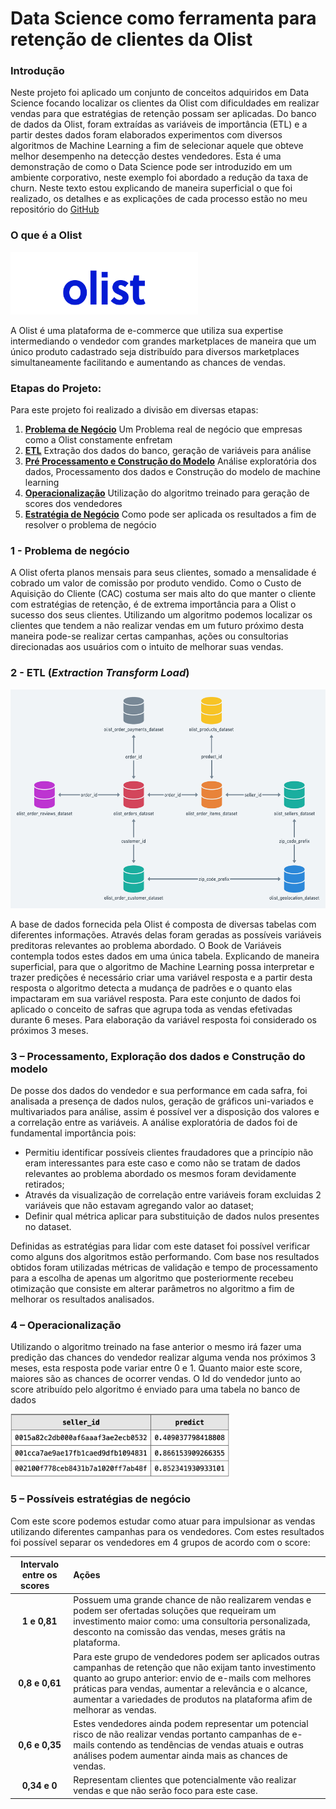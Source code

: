 # Data Science como ferramenta para retenção de clientes da Olist

### **Introdução**

Neste projeto foi aplicado um conjunto de conceitos adquiridos em Data Science focando localizar os clientes da Olist com dificuldades em realizar vendas para que estratégias de retenção possam ser aplicadas. Do banco de dados da Olist, foram extraídas as variáveis de importância (ETL) e a partir destes dados foram elaborados experimentos com diversos algoritmos de Machine Learning a fim de selecionar aquele que obteve melhor desempenho na detecção destes vendedores. 
Esta é uma demonstração de como o Data Science pode ser introduzido em um ambiente corporativo, neste exemplo foi abordado a redução da taxa de churn.
Neste texto estou explicando de maneira superficial o que foi realizado, os detalhes e as explicações de cada processo estão no meu repositório do [GitHub](https://github.com/thifujikawa/clientes_olist)

### **O que é a Olist**
<img src="img/logo_olist.png" width="300" height="100">

A Olist é uma plataforma de e-commerce que utiliza sua expertise intermediando o vendedor com grandes marketplaces de maneira que um único produto cadastrado seja distribuído para diversos marketplaces simultaneamente facilitando e aumentando as chances de vendas.

### **Etapas do Projeto:**
Para este projeto foi realizado a divisão em diversas etapas:

1. [**Problema de Negócio**](#problema_negocio) Um Problema real de negócio que empresas como a Olist constamente enfretam 
2. [**ETL**](#etl) Extração dos dados do banco, geração de variáveis para análise
3. [**Pré Processamento e Construção do Modelo**](#preproc) Análise exploratória dos dados, Processamento dos dados e Construção do modelo de machine learning
4. [**Operacionalização**](#operacional) Utilização do algoritmo treinado para geração de scores dos vendedores
5. [**Estratégia de Negócio**](#negocio) Como pode ser aplicada os resultados a fim de resolver o problema de negócio

<a name="problema_negocio"></a>

### **1 - Problema de negócio** 

A Olist oferta planos mensais para seus clientes, somado a mensalidade é cobrado um valor de comissão por produto vendido.
Como o Custo de Aquisição do Cliente (CAC) costuma ser mais alto do que manter o cliente com estratégias de retenção, é de extrema importância para a Olist o sucesso dos seus clientes. 
Utilizando um algoritmo podemos localizar os clientes que tendem a não realizar vendas em um futuro próximo desta maneira pode-se realizar certas campanhas, ações ou consultorias direcionadas aos usuários com o intuito de melhorar suas vendas.

<a name="etl"></a>

### **2 - ETL (*Extraction Transform Load*)** 
<center><img src="img/dbmap.png" width="600" height="350"> </center>

A base de dados fornecida pela Olist é composta de diversas tabelas com diferentes informações. Através delas foram geradas as possíveis variáveis preditoras relevantes ao problema abordado. O Book de Variáveis contempla todos estes dados em uma única tabela.
Explicando de maneira superficial, para que o algoritmo de Machine Learning possa interpretar e trazer predições é necessário criar uma variável resposta e a partir desta resposta o algoritmo detecta a mudança de padrões e o quanto elas impactaram em sua variável resposta.
Para este conjunto de dados foi aplicado o conceito de safras que agrupa toda as vendas efetivadas durante 6 meses. Para elaboração da variável resposta foi considerado os próximos 3 meses.

<a name="preproc"></a>

### **3 – Processamento, Exploração dos dados e Construção do modelo** 

De posse dos dados do vendedor e sua performance em cada safra, foi analisada a presença de dados nulos, geração de gráficos uni-variados e multivariados para análise, assim é possível ver a disposição dos valores e a correlação entre as variáveis.
A análise exploratória de dados foi de fundamental importância pois:  
* Permitiu identificar possíveis clientes fraudadores que a princípio não eram interessantes para este caso e como não se tratam de dados relevantes ao problema abordado os mesmos foram devidamente retirados;
* Através da visualização de correlação entre variáveis foram excluidas 2 variáveis que não estavam agregando valor ao dataset;
* Definir qual métrica aplicar para substituição de dados nulos presentes no dataset.  

Definidas as estratégias para lidar com este dataset foi possível verificar como alguns dos algoritmos estão performando. Com base nos resultados obtidos foram utilizadas métricas de validação e tempo de processamento para a escolha de apenas um algoritmo que posteriormente recebeu otimização que consiste em alterar parâmetros no algoritmo a fim de melhorar os resultados analisados. 

<a name="operacional"></a>

### **4 – Operacionalização** 

Utilizando o algoritmo treinado na fase anterior o mesmo irá fazer uma predição das chances do vendedor realizar alguma venda nos próximos 3 meses, esta resposta pode variar entre 0 e 1. Quanto maior este score, maiores são as chances de ocorrer vendas. 
O Id do vendedor junto ao score atribuído pelo algoritmo é enviado para uma tabela no banco de dados  

<img src="img/scores.png" width="350" height="100">

<a name="negocio"></a>

### **5 – Possíveis estratégias de negócio** 

Com este score podemos estudar como atuar para impulsionar as vendas utilizando diferentes campanhas para os vendedores. Com estes resultados foi possível separar os vendedores em 4 grupos de acordo com o score:


| Intervalo entre os scores &nbsp; &nbsp;| Ações |
|:----------: | :------------- | 
| **1 e 0,81** | Possuem uma grande chance de não realizarem vendas e podem ser ofertadas soluções que requeiram um investimento maior como: uma consultoria personalizada, desconto na comissão das vendas, meses grátis na plataforma.|
|**0,8 e 0,61** | Para este grupo de vendedores podem ser aplicados outras campanhas de retenção que não exijam tanto investimento quanto ao grupo anterior: envio de e-mails com melhores práticas para vendas, aumentar a relevância e o alcance, aumentar a variedades de produtos na plataforma afim de melhorar as vendas.|
|**0,6 e 0,35**  | Estes vendedores ainda podem representar um potencial risco de não realizar vendas portanto campanhas de e-mails contendo as tendências de vendas atuais e outras análises podem aumentar ainda mais as chances de vendas.|
|**0,34 e 0** | Representam clientes que potencialmente vão realizar vendas e que não serão foco para este case.|

